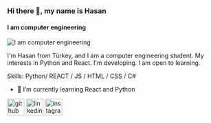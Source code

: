 ### Hi there 👋, my name is Hasan
#### I am computer engineering
![I am computer engineering](https://arturssmirnovs.github.io/github-profile-readme-generator/images/banner.png)

I'm Hasan from Türkey, and I am a computer engineering student. My interests in Python and React. I'm developing. I am open to learning.

Skills: Python/ REACT / JS / HTML / CSS / C#

- 🌱 I’m currently learning React and Python 


[<img src='https://cdn.jsdelivr.net/npm/simple-icons@3.0.1/icons/github.svg' alt='github' height='40'>](https://github.com/https://github.com/HasanCetin-35)  [<img src='https://cdn.jsdelivr.net/npm/simple-icons@3.0.1/icons/linkedin.svg' alt='linkedin' height='40'>](https://www.linkedin.com/in/hasan-çetin-56a9b7230//)  [<img src='https://cdn.jsdelivr.net/npm/simple-icons@3.0.1/icons/instagram.svg' alt='instagram' height='40'>](https://www.instagram.com/hasanncetinn1/)  



